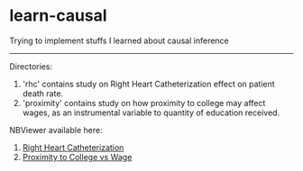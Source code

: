 # learn-causal
Trying to implement stuffs I learned about causal inference

---

Directories:
1. 'rhc' contains study on Right Heart Catheterization effect on patient death rate.
2. 'proximity' contains study on how proximity to college may affect wages, as an instrumental variable to quantity of education received.

NBViewer available here:
1. [Right Heart Catheterization](https://nbviewer.jupyter.org/github/nichostst/learn-causal/blob/master/rhc/main.ipynb)
2. [Proximity to College vs Wage](https://nbviewer.jupyter.org/github/nichostst/learn-causal/blob/master/proximity/main.ipynb)
